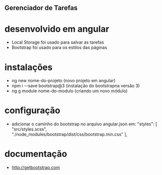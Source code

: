 ## Gerenciador de Tarefas

# desenvolvido em angular
- Local Storage foi usado para salvar as tarefas
- Bootstrap foi usado para os estilos das páginas

# instalações
- ng new nome-do-projeto (novo projeto em angular)
- npm i --save bootstrap@3 (instalação do bootstrapna versão 3)
- ng g module nome-do-modulo (criando um novo módulo)

# configuração
- adicionar o caminho do bootstrap no arquivo angular.json em: 
"styles": [
  "src/styles.scss",
  "./node_modules/bootstrap/dist/css/bootstrap.min.css"
],

# documentação
- http://getbootstrap.com
